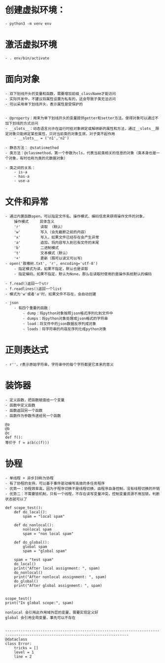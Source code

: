 # 创建虚拟环境：
    - python3 -m venv env

# 激活虚拟环境
    - . env/bin/activate


# 面向对象
    - 双下划线开头的变量和函数，需要增加前缀_className才能访问
    - 实际开发中，不建议将属性设置为私有的，这会导致子类无法访问
    - 可以采用单下划线开头，表示属性是受保护的


    - @property：用来为单下划线开头的变量提供getter和setter方法，使得对象可以通过不加下划线的方式访问
    - __slots__：动态语言允许在运行时给对象绑定或解绑新的属性和方法，通过__slots__限定对象只能绑定某些属性，只对当前类的对象生效，对子类不起作用
        - __slots__ = ('n1','n2')

    - 静态方法： @staticmethod
    - 类方法：@classmethod，第一个参数为cls，代表当前类相关的信息的对象（类本身也是一个对象，有时也称为类的元数据对象）

    - 类之间的关系：
        - is-a
        - has-a
        - use-a

# 文件和异常
    - 通过内置函数open，可以指定文件名、操作模式、编码信息来获得操作文件的对象，
        操作模式	 具体含义
        'r'	        读取 （默认）
        'w'	        写入（会先截断之前的内容）
        'x'	        写入，如果文件已经存在会产生异常
        'a'	        追加，将内容写入到已有文件的末尾
        'b'	        二进制模式
        't'	        文本模式（默认）
        '+'	        更新（既可以读又可以写）
    - open('致橡树.txt', 'r', encoding='utf-8')
        - 指定模式为读，如果不指定，默认也是读取
        - 指定编码，如果不指定，默认为None，那么在读取时使用的是操作系统默认的编码

    - f.read()返回一个str
    - f.readlines()返回一个list
    - 模式为'w'或者'a'时，如果文件不存在，会自动创建

    - json
        - 有四个重要的函数：
            - dump：将python对象按照json格式序列化到文件中
            - dumps：将python对象处理成json格式的字符串
            - load：将文件中的json数据反序列成对象
            - loads：将字符串的内容反序列化成python对象

# 正则表达式
    - r''，r表示原始字符串，字符串中的每个字符都是它本来的意义


# 装饰器
    - 定义函数，把函数赋值给一个变量
    - 函数中定义函数
    - 函数返回另一个函数
    - 函数作为参数传递给另一个函数

    @a
    @b
    @c
    def f():
    等价于 f = a(b(c(f)))


# 协程
    - 单线程 + 异步IO称为协程
    - 有了协程的支持，可以基于事件驱动编写高效的多任务程序
    - 优势一：协程效率高，因为子程序切换不是线程切换，由程序自身控制，没有线程切换的开销
    - 优势二：不需要锁机制，只有一个线程，不存在读写变量冲突，控制变量资源不用加锁，判断状态就可以了


```
def scope_test():
    def do_local():
        spam = "local spam"

    def do_nonlocal():
        nonlocal spam
        spam = "non local spam"

    def do_global():
        global spam
        spam = "global spam"

    spam = "test spam"
    do_local()
    print("After local assignment: ", spam)
    do_nonlocal()
    print("After nonlocal assignment: ", spam)
    do_global()
    print("After global assignment: ", spam)


scope_test()
print("In global scope:", spam)

nonlocal 会引用此作用域外层的变量，需要实现定义好
global 会引用全局变量，事先可以不存在


------------------------------------------------------------------------------------------------------------------------------
@dataclass
class Error:
    tricks = []
    level = 1
    line = 2

